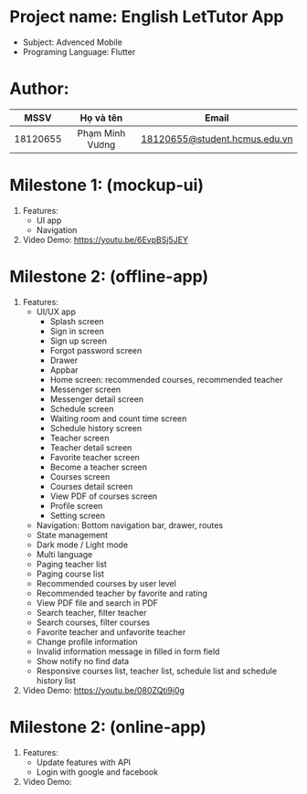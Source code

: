 # Project name: English LetTutor App
- Subject: Advenced Mobile
- Programing Language: Flutter

# Author:
| MSSV     |     Họ và tên    | Email                         |
|:--------:|:----------------:|:-----------------------------:|
| 18120655 | Phạm Minh Vương  | 18120655@student.hcmus.edu.vn |
 
# Milestone 1: (mockup-ui)
1. Features:
    - UI app
    - Navigation
2. Video Demo: https://youtu.be/6EvpBSj5JEY

# Milestone 2: (offline-app)
1. Features:
    - UI/UX app
        + Splash screen
        + Sign in screen
        + Sign up screen
        + Forgot password screen
        + Drawer
        + Appbar
        + Home screen: recommended courses, recommended teacher
        + Messenger screen
        + Messenger detail screen
        + Schedule screen
        + Waiting room and count time screen
        + Schedule history screen
        + Teacher screen
        + Teacher detail screen
        + Favorite teacher screen
        + Become a teacher screen
        + Courses screen
        + Courses detail screen
        + View PDF of courses screen
        + Profile screen
        + Setting screen
    - Navigation: Bottom navigation bar, drawer, routes
    - State management
    - Dark mode / Light mode
    - Multi language
    - Paging teacher list
    - Paging course list
    - Recommended courses by user level
    - Recommended teacher by favorite and rating
    - View PDF file and search in PDF
    - Search teacher, filter teacher
    - Search courses, filter courses
    - Favorite teacher and unfavorite teacher
    - Change profile information
    - Invalid information message in filled in form field
    - Show notify no find data
    - Responsive courses list, teacher list, schedule list and schedule history list
2. Video Demo: https://youtu.be/080ZQti9j0g

# Milestone 2: (online-app)
1. Features:
    - Update features with API
    - Login with google and facebook
2. Video Demo: 